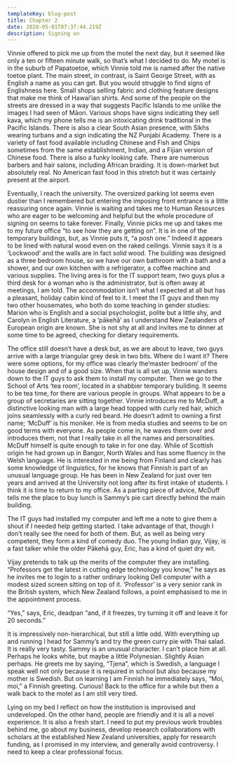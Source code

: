 ```yaml
---
templateKey: blog-post
title: Chapter 2
date: 2020-05-01T07:37:44.219Z
description: Signing on
---
```

Vinnie offered to pick me up from the motel the next day, but it seemed like only a ten or fifteen minute walk, so that’s what I decided to do. My motel is in the suburb of Papatoetoe, which Vinnie told me is named after the native toetoe plant. The main street, in contrast, is Saint George Street, with as English a name as you can get. But you would struggle to find signs of Englishness here. Small shops selling fabric and clothing feature designs that make me think of Hawai’ian shirts. And some of the people on the streets are dressed in a way that suggests Pacific Islands to me unlike the images I had seen of Māori. Various shops have signs indicating they sell kava, which my phone tells me is an intoxicating drink traditional in the Pacific Islands. There is also a clear South Asian presence, with Sikhs wearing turbans and a sign indicating the NZ Punjabi Academy. There is a variety of fast food available including Chinese and Fish and Chips sometimes from the same establishment, Indian, and a Fijian version of Chinese food. There is also a funky looking cafe. There are numerous barbers and hair salons, including African braiding. It is down-market but absolutely real. No American fast food in this stretch but it was certainly present at the airport.

Eventually, I reach the university. The oversized parking lot seems even dustier than I remembered but entering the imposing front entrance is a little reassuring once again. Vinnie is waiting and takes me to Human Resources who are eager to be welcoming and helpful but the whole procedure of signing on seems to take forever. Finally, Vinnie picks me up and takes me to my future office “to see how they are getting on”. It is in one of the temporary buildings, but, as Vinnie puts it, “a posh one.” Indeed it appears to be lined with natural wood even on the raked ceilings. Vinnie says it is a ‘Lockwood’ and the walls are in fact solid wood. The building was designed as a three bedroom house, so we have our own bathroom with a bath and a shower, and our own kitchen with a refrigerator, a coffee machine and various supplies. The living area is for the IT support team, two guys plus a third desk for a woman who is the administrator, but is often away at meetings, I am told. The accommodation isn’t what I expected at all but has a pleasant, holiday cabin kind of feel to it. I meet the IT guys and then my two other housemates, who both do some teaching in gender studies: Marion who is English and a social psychologist, polite but a little shy, and Carolyn in English Literature, a ‘pākehā’ as I understand New Zealanders of European origin are known. She is not shy at all and invites me to dinner at some time to be agreed, checking for dietary requirements.



The office still doesn’t have a desk but, as we are about to leave, two guys arrive with a large triangular grey desk in two bits. Where do I want it? There were some options, for my office was clearly the‘master bedroom’ of the house design and of a good size. When that is all set up, Vinnie wanders down to the IT guys to ask them to install my computer. Then we go to the School of Arts ‘tea room’, located in a shabbier temporary building. It seems to be tea time, for there are various people in groups. What appears to be a group of secretaries are sitting together. Vinnie introduces me to McDuff, a distinctive looking man with a large head topped with curly red hair, which joins seamlessly with a curly red beard. He doesn’t admit to owning a first name; ‘McDuff’ is his moniker. He is from media studies and seems to be on good terms with everyone. As people come in, he waves them over and introduces them, not that I really take in all the names and personalities. McDuff himself is quite enough to take in for one day. While of Scottish origin he had grown up in Bangor, North Wales and has some fluency in the Welsh language. He is interested in me being from Finland and clearly has some knowledge of linguistics, for he knows that Finnish is part of an unusual language group. He has been in New Zealand for just over ten years and arrived at the University not long after its first intake of students. I think it is time to return to my office. As a parting piece of advice, McDuff tells me the place to buy lunch is Sammy’s pie cart directly behind the main building.



The IT guys had installed my computer and left me a note to give them a shout if I needed help getting started. I take advantage of that, though I don’t really see the need for both of them. But, as well as being very competent, they form a kind of comedy duo. The young Indian guy, Vijay, is a fast talker while the older Pākehā guy, Eric, has a kind of quiet dry wit.



Vijay pretends to talk up the merits of the computer they are installing. “Professors get the latest in cutting edge technology you know,” he says as he invites me to login to a rather ordinary looking Dell computer with a modest sized screen sitting on top of it. ‘Professor’ is a very senior rank in the British system, which New Zealand follows, a point emphasised to me in the appointment process.



“Yes,” says, Eric, deadpan “and, if it freezes, try turning it off and leave it for 20 seconds.”



It is impressively non-hierarchical, but still a little odd. With everything up and running I head for Sammy’s and try the green curry pie with Thai salad. It is really very tasty. Sammy is an unusual character. I can’t place him at all. Perhaps he looks white, but maybe a little Polynesian. Slightly Asian perhaps. He greets me by saying, “Tjena”, which is Swedish, a language I speak well not only because it is required in school but also because my mother is Swedish. But on learning I am Finnish he immediately says, “Moi, moi,” a Finnish greeting. Curious! Back to the office for a while but then a walk back to the motel as I am still very tired.



Lying on my bed I reflect on how the institution is improvised and undeveloped. On the other hand, people are friendly and it is all a novel experience. It is also a fresh start. I need to put my previous work troubles behind me, go about my business, develop research collaborations with scholars at the established New Zealand universities, apply for research funding, as I promised in my interview, and generally avoid controversy. I need to keep a clear professional focus.